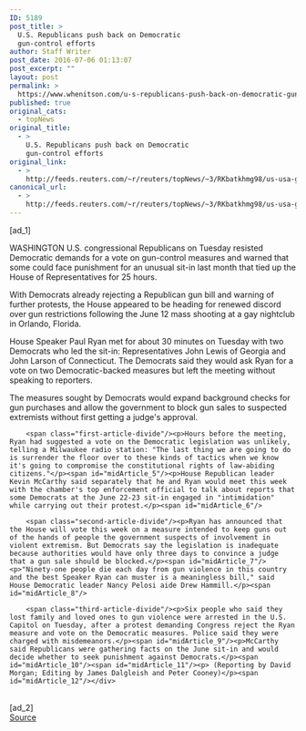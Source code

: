 ```yaml
---
ID: 5189
post_title: >
  U.S. Republicans push back on Democratic
  gun-control efforts
author: Staff Writer
post_date: 2016-07-06 01:13:07
post_excerpt: ""
layout: post
permalink: >
  https://www.whenitson.com/u-s-republicans-push-back-on-democratic-gun-control-efforts/
published: true
original_cats:
  - topNews
original_title:
  - >
    U.S. Republicans push back on Democratic
    gun-control efforts
original_link:
  - >
    http://feeds.reuters.com/~r/reuters/topNews/~3/RKbatkhmg98/us-usa-guns-idUSKCN0ZL2GC
canonical_url:
  - >
    http://feeds.reuters.com/~r/reuters/topNews/~3/RKbatkhmg98/us-usa-guns-idUSKCN0ZL2GC
---
```

 [ad_1]
<br><div id="articleText">
<span id="midArticle_start"/>

<span id="midArticle_0"/><span class="focusParagraph" readability="4"><p><span class="articleLocation">WASHINGTON</span> U.S. congressional Republicans on Tuesday resisted Democratic demands for a vote on gun-control measures and warned that some could face punishment for an unusual sit-in last month that tied up the House of Representatives for 25 hours.</p></span><span id="midArticle_1"/><p>With Democrats already rejecting a Republican gun bill and warning of further protests, the House appeared to be heading for renewed discord over gun restrictions following the June 12 mass shooting at a gay nightclub in Orlando, Florida.</p><span id="midArticle_2"/><p>House Speaker Paul Ryan met for about 30 minutes on Tuesday with two Democrats who led the sit-in: Representatives John Lewis of Georgia and John Larson of Connecticut. The Democrats said they would ask Ryan for a vote on two Democratic-backed measures but left the meeting without speaking to reporters.</p><span id="midArticle_3"/><p>The measures sought by Democrats would expand background checks for gun purchases and allow the government to block gun sales to suspected extremists without first getting a judge's approval.  </p><span id="midArticle_4"/>
        
        <span class="first-article-divide"/><p>Hours before the meeting, Ryan had suggested a vote on the Democratic legislation was unlikely, telling a Milwaukee radio station: "The last thing we are going to do is surrender the floor over to these kinds of tactics when we know it's going to compromise the constitutional rights of law-abiding citizens."</p><span id="midArticle_5"/><p>House Republican leader Kevin McCarthy said separately that he and Ryan would meet this week with the chamber's top enforcement official to talk about reports that some Democrats at the June 22-23 sit-in engaged in "intimidation" while carrying out their protest.</p><span id="midArticle_6"/>
        
        <span class="second-article-divide"/><p>Ryan has announced that the House will vote this week on a measure intended to keep guns out of the hands of people the government suspects of involvement in violent extremism. But Democrats say the legislation is inadequate because authorities would have only three days to convince a judge that a gun sale should be blocked.</p><span id="midArticle_7"/><p>"Ninety-one people die each day from gun violence in this country and the best Speaker Ryan can muster is a meaningless bill," said House Democratic leader Nancy Pelosi aide Drew Hammill.</p><span id="midArticle_8"/>
        
        <span class="third-article-divide"/><p>Six people who said they lost family and loved ones to gun violence were arrested in the U.S. Capitol on Tuesday, after a protest demanding Congress reject the Ryan measure and vote on the Democratic measures. Police said they were charged with misdemeanors.</p><span id="midArticle_9"/><p>McCarthy said Republicans were gathering facts on the June sit-in and would decide whether to seek punishment against Democrats.</p><span id="midArticle_10"/><span id="midArticle_11"/><p> (Reporting by David Morgan; Editing by James Dalgleish and Peter Cooney)</p><span id="midArticle_12"/></div>
<br>[ad_2]
<br><a href="http://feeds.reuters.com/~r/reuters/topNews/~3/RKbatkhmg98/us-usa-guns-idUSKCN0ZL2GC">Source </a>